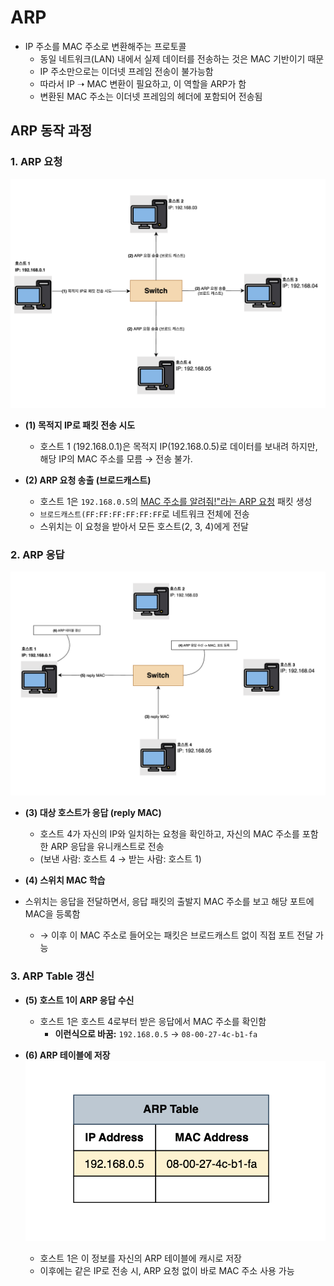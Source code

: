 # ARP
* IP 주소를 MAC 주소로 변환해주는 프로토콜
    * 동일 네트워크(LAN) 내에서 실제 데이터를 전송하는 것은 MAC 기반이기 때문
    * IP 주소만으로는 이더넷 프레임 전송이 불가능함
    * 따라서 IP ➝ MAC 변환이 필요하고, 이 역할을 ARP가 함
    * 변환된 MAC 주소는 이더넷 프레임의 헤더에 포함되어 전송됨



## ARP 동작 과정 

### 1. ARP 요청
![alt text](<../설명사진/ARP 동작과정 (1).png>)
* **(1) 목적지 IP로 패킷 전송 시도**
    * 호스트 1 (192.168.0.1)은 목적지 IP(192.168.0.5)로 데이터를 보내려 하지만,
    해당 IP의 MAC 주소를 모름 → 전송 불가.

* **(2) ARP 요청 송출 (브로드캐스트)**
    * 호스트 1은 `192.168.0.5`의 <U>MAC 주소를 알려줘!"라는 ARP 요청</U> 패킷 생성
    * `브로드캐스트(FF:FF:FF:FF:FF:FF`로 네트워크 전체에 전송
    * 스위치는 이 요청을 받아서 모든 호스트(2, 3, 4)에게 전달

### 2. ARP 응답
![alt text](<../설명사진/ARP 동작과정 (2).png>)
* **(3) 대상 호스트가 응답 (reply MAC)**
    * 호스트 4가 자신의 IP와 일치하는 요청을 확인하고, 자신의 MAC 주소를 포함한 ARP 응답을 유니캐스트로 전송
    * (보낸 사람: 호스트 4 → 받는 사람: 호스트 1)

* **(4) 스위치 MAC 학습**
* 스위치는 응답을 전달하면서, 응답 패킷의 출발지 MAC 주소를 보고 해당 포트에 MAC을 등록함
    * → 이후 이 MAC 주소로 들어오는 패킷은 브로드캐스트 없이 직접 포트 전달 가능

### 3. ARP Table 갱신
* **(5) 호스트 1이 ARP 응답 수신**
    * 호스트 1은 호스트 4로부터 받은 응답에서 MAC 주소를 확인함
        * **이런식으로 바꿈:** `192.168.0.5` → `08-00-27-4c-b1-fa`

* **(6) ARP 테이블에 저장**
![alt text](<../설명사진/ARP Table update.png>)
    * 호스트 1은 이 정보를 자신의 ARP 테이블에 캐시로 저장
    * 이후에는 같은 IP로 전송 시, ARP 요청 없이 바로 MAC 주소 사용 가능